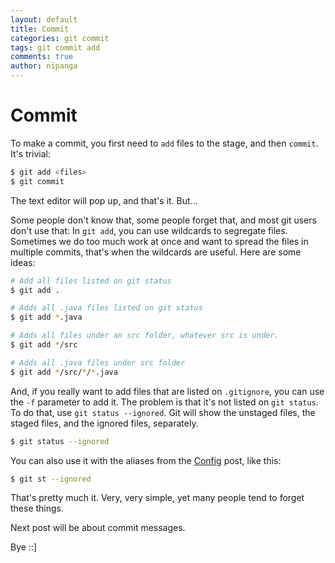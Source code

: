 ```yaml
---
layout: default
title: Commit
categories: git commit
tags: git commit add
comments: true
author: nipanga
---
```

# Commit

To make a commit, you first need to `add` files to the stage, and then `commit`. It's trivial:

``` bash
$ git add <files>
$ git commit
```

The text editor will pop up, and that's it.
But...

Some people don't know that, some people forget that, and most git users don't use that: In `git add`, you can use wildcards to segregate files. Sometimes we do too much work at once and want to spread the files in multiple commits, that's when the wildcards are useful. Here are some ideas:

``` bash
# Add all files listed on git status
$ git add .

# Adds all .java files listed on git status
$ git add *.java

# Adds all files under an src folder, whatever src is under.
$ git add */src

# Adds all .java files under src folder
$ git add */src/*/*.java
```

And, if you really want to add files that are listed on `.gitignore`, you can use the `-f` parameter to add it. The problem is that it's not listed on `git status`. To do that, use `git status --ignored`. Git will show the unstaged files, the staged files, and the ignored files, separately.

``` bash
$ git status --ignored
```

You can also use it with the aliases from the [Config](https://nipanga.github.io/2017/04/03/config.html) post, like this:

``` bash
$ git st --ignored
```

That's pretty much it. Very, very simple, yet many people tend to forget these things.

Next post will be about commit messages.


Bye ::]

